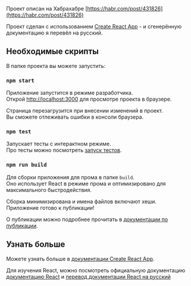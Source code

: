 Проект описан на Хабрахабре [https://habr.com/post/431826](https://habr.com/post/431826)

Проект сделан с использованием [Create React App](https://github.com/facebook/create-react-app) - и сгенерённую документацию я перевёл на русский.

## Необходимые скрипты

В папке проекта вы можете запустить:

### `npm start`

Приложение запустится в режиме разработчика.<br>
Открой [http://localhost:3000](http://localhost:3000) для просмотре проекта в браузере.

Страница перезагрузится при внесении изменений в проект.<br>
Вы сможете отлеживать ошибки в консоли браузера.

### `npm test`

Запускает тесты с интерактном режиме.<br>
Про тесты можно посмотреть [запуск тестов](https://facebook.github.io/create-react-app/docs/running-tests).

### `npm run build`

Для сборки приложения для прома в папке `build`.<br>
Оно использует React в режиме прома и оптимизировано для максимального быстродействия.

Сборка минимизирована и имена файлов включают хеши.<br>
Приложение готово к публикации!

О публикации можно подробнее прочитать в [документации по публикации](https://facebook.github.io/create-react-app/docs/deployment).

## Узнать больше

Можете узнать больше в [документации Create React App](https://facebook.github.io/create-react-app/docs/getting-started).

Для изучения React, можно посмотреть официальную документацию [документацию React](https://reactjs.org/) 
и [перевод документации React на русский](https://learn-reactjs.ru)
